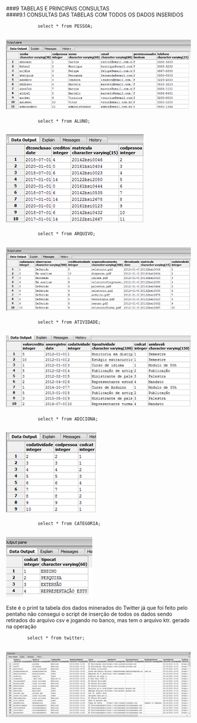 ###9	TABELAS E PRINCIPAIS CONSULTAS<br>
####9.1	CONSULTAS DAS TABELAS COM TODOS OS DADOS INSERIDOS<br>

				select * from PESSOA;

![Alt text](https://github.com/calosguilherme/trab01/blob/master/9.1/1.png  "Resultado")<br>
---------------------------------------------------------------------------------------------

				select * from ALUNO;

![Alt text](https://github.com/calosguilherme/trab01/blob/master/aluno.png "Resultado")<br>
---------------------------------------------------------------------------------------------

				select * from ARQUIVO;

![Alt text](https://github.com/calosguilherme/trab01/blob/master/9.1/2.png  "Resultado")<br>
---------------------------------------------------------------------------------------------

				select * from ATIVIDADE;

![Alt text](https://github.com/calosguilherme/trab01/blob/master/9.1/3.png  "Resultado")<br>
---------------------------------------------------------------------------------------------

				select * from ADICIONA;

![Alt text](https://github.com/calosguilherme/trab01/blob/master/adiciona.png "Resultado")<br>
---------------------------------------------------------------------------------------------

				select * from CATEGORIA;

![Alt text](https://github.com/calosguilherme/trab01/blob/master/9.1/5.png  "Resultado")<br>
---------------------------------------------------------------------------------------------
Este é o print ta tabela dos dados minerados do Twitter já que foi feito pelo pentaho não consegui o script de inserção de todos os dados sendo retirados do arquivo csv e jogando no banco, mas tem o arquivo ktr. gerado na operação <br>

			select * from twitter;

![Alt text](https://github.com/calosguilherme/trab01/blob/master/9.1/twitter.png  "Resultado")<br>
---------------------------------------------------------------------------------------------

